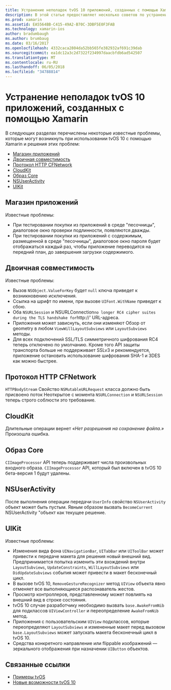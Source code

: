 ```yaml
---
title: Устранение неполадок tvOS 10 приложений, созданных с помощью Xamarin
description: В этой статье предоставляет несколько советов по устранению неполадок для работы с tvOS 10 в приложениях Xamarin. Он описывает проблемы, связанные с App Store, совместимости с двоичными данными, CFNetwork HttpProtocol, CloudKit, образ Core, NSUserActivity и UIKit.
ms.prod: xamarin
ms.assetid: EA5564BB-C415-49A2-B70C-3DBF5E0F3FAB
ms.technology: xamarin-ios
author: bradumbaugh
ms.author: brumbaug
ms.date: 03/16/2017
ms.openlocfilehash: 4332caca2804da52bb565fe382932af691c39dab
ms.sourcegitcommit: ea1dc12a3c2d7322f234997daacbfdb6ad542507
ms.translationtype: MT
ms.contentlocale: ru-RU
ms.lasthandoff: 06/05/2018
ms.locfileid: "34788814"
---
```

# <a name="troubleshooting-tvos-10-apps-built-with-xamarin"></a>Устранение неполадок tvOS 10 приложений, созданных с помощью Xamarin

В следующих разделах перечислены некоторые известные проблемы, которые могут возникнуть при использовании tvOS 10 с помощью Xamarin и решения этих проблем:

- [Магазин приложений](#App-Store)
- [Двоичная совместимость](#Binary-Compatibility)
- [Протокол HTTP CFNetwork](#CFNetwork-HTTP-Protocol)
- [CloudKit](#CloudKit)
- [Образ Core](#CoreImage)
- [NSUserActivity](#NSUserActivity)
- [UIKit](#UIKit)

<a name="App-Store" />

## <a name="app-store"></a>Магазин приложений

Известные проблемы:

 - При тестировании покупки из приложений в среде "песочницы", диалоговое окно проверки подлинности, появляются дважды.
 - При тестировании покупки из приложений с содержимым, размещенной в среде "песочницы", диалоговое окно пароля будет отображаться каждый раз, чтобы приложение переводится на передний план, до завершения загрузки содержимого.

<a name="Binary-Compatibility" />

## <a name="binary-compatibility"></a>Двоичная совместимость

Известные проблемы:

 - Вызов `NSObject.ValueForKey` будет `null` ключа приведет к возникновению исключения.
 - Ссылка на шрифт по имени, при вызове `UIFont.WithName` приведет к сбою.
 - Оба `NSURLSession` и NSURLConnection` no longer RC4 cipher suites during the TLS handshake for `http://' URL-адреса.
 - Приложения может зависнуть, если они изменяют Обзор от geometry в любом `ViewWillLayoutSubviews` или `LayoutSubviews` методы.
 - Для всех подключений SSL/TLS симметричного шифрования RC4 теперь отключено по умолчанию. Кроме того API защиты транспорта больше не поддерживает SSLv3 и рекомендуется, приложение остановить использование шифрования SHA-1 и 3DES как можно быстрее.

<a name="CFNetwork-HTTP-Protocol" />

## <a name="cfnetwork-http-protocol"></a>Протокол HTTP CFNetwork

`HTTPBodyStream` Свойство `NSMutableURLRequest` класса должно быть присвоено поток Неоткрытое с момента `NSURLConnection` и `NSURLSession` теперь строго соблюсти это требование.

<a name="CloudKit" />

## <a name="cloudkit"></a>CloudKit

Длительные операции вернет _«Нет разрешения на сохранение файла.»_ Произошла ошибка.

<a name="CoreImage" />

## <a name="core-image"></a>Образ Core

`CIImageProcessor` API теперь поддерживает числа произвольных входного образа. `CIImageProcessor` API, который был включен в tvOS 10 бета-версия 1 будут удалены.

<a name="NSUserActivity" />

## <a name="nsuseractivity"></a>NSUserActivity

После выполнения операции передачи `UserInfo` свойство `NSUserActivity` объект может быть пустым. Явным образом вызвать `BecomeCurrent` NSUserActivity "объект как текущее решение.

<a name="UIKit" />

## <a name="uikit"></a>UIKit

Известные проблемы:

 - Изменения вида фона `UINavigationBar`, `UITabBar` или `UIToolBar` может привести к передаче макета для решения новый внешний вид. Предпринимается попытка изменить эти вхождений внутри `LayoutSubviews`, `UpdateConstraints`, `WillLayoutSubviews` или `DidUpdateSubviews` события может привести в макет бесконечный цикл.
 - В вызове tvOS 10, `RemoveGestureRecognizer` метод `UIView` объекта явно отменяет все выполняющиеся распознаватель жестов.
 - Просмотр контроллеров, представленному может повлиять на внешний вид в строке состояния.
 - tvOS 10 случае разработчику необходимо вызвать `base.AwakeFromNib` для подклассов `UIViewController` и переопределение `AwakeFromNib` метод.
 - Приложения с пользовательским `UIView` подклассов, которые переопределяют `LayoutSubviews` и измененные макет перед вызовом `base.LayoutSubviews` может запускать макета бесконечный цикл в tvOS 10.
 - Средства конкретного направление или flippable изображений — зеркального отображения при назначении `UIButton` объектов.

## <a name="related-links"></a>Связанные ссылки

- [Примеры tvOS](https://developer.xamarin.com/samples/tvos/all/)
- [Новые возможности tvOS 10](https://developer.apple.com/library/prerelease/content/releasenotes/General/WhatsNewinTVOS/Articles/tvOS10.html#//apple_ref/doc/uid/TP40017259-SW1)
